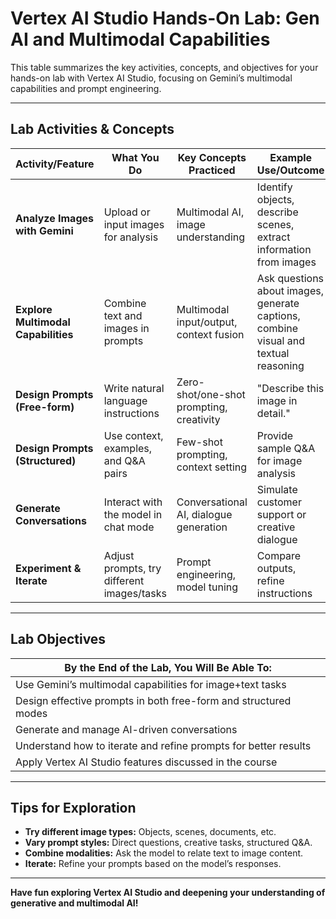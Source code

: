 # Vertex AI Studio Hands-On Lab: Gen AI and Multimodal Capabilities

This table summarizes the key activities, concepts, and objectives for your hands-on lab with Vertex AI Studio, focusing on Gemini’s multimodal capabilities and prompt engineering.

---

## Lab Activities & Concepts

| Activity/Feature              | What You Do                                 | Key Concepts Practiced                 | Example Use/Outcome                      |
|-------------------------------|---------------------------------------------|----------------------------------------|------------------------------------------|
| **Analyze Images with Gemini**| Upload or input images for analysis         | Multimodal AI, image understanding     | Identify objects, describe scenes, extract information from images |
| **Explore Multimodal Capabilities** | Combine text and images in prompts      | Multimodal input/output, context fusion| Ask questions about images, generate captions, combine visual and textual reasoning |
| **Design Prompts (Free-form)**| Write natural language instructions         | Zero-shot/one-shot prompting, creativity| "Describe this image in detail."         |
| **Design Prompts (Structured)**| Use context, examples, and Q&A pairs       | Few-shot prompting, context setting    | Provide sample Q&A for image analysis    |
| **Generate Conversations**    | Interact with the model in chat mode        | Conversational AI, dialogue generation | Simulate customer support or creative dialogue |
| **Experiment & Iterate**      | Adjust prompts, try different images/tasks  | Prompt engineering, model tuning       | Compare outputs, refine instructions     |

---

## Lab Objectives

| By the End of the Lab, You Will Be Able To:                |
|------------------------------------------------------------|
| Use Gemini’s multimodal capabilities for image+text tasks  |
| Design effective prompts in both free-form and structured modes |
| Generate and manage AI-driven conversations                |
| Understand how to iterate and refine prompts for better results |
| Apply Vertex AI Studio features discussed in the course    |

---

## Tips for Exploration

- **Try different image types:** Objects, scenes, documents, etc.
- **Vary prompt styles:** Direct questions, creative tasks, structured Q&A.
- **Combine modalities:** Ask the model to relate text to image content.
- **Iterate:** Refine your prompts based on the model’s responses.

---

**Have fun exploring Vertex AI Studio and deepening your understanding of generative and multimodal AI!**
